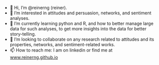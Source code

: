 - 👋 Hi, I’m @reinerng (reiner). 
- 👀 I’m interested in attitudes and persuasion, networks, and sentiment analyses.
- 🌱 I’m currently learning python and R, and how to better manage large data for such analyses, to get more insights into the data for better story-telling.
- 💞️ I’m looking to collaborate on any research related to attitudes and its properties, networks, and sentiment-related works.
- 📫 How to reach me: I am on linkedin or find me at www.reinerng.github.io

<!---
reinerng/reinerng is a ✨ special ✨ repository because its `README.md` (this file) appears on your GitHub profile.
You can click the Preview link to take a look at your changes.
--->
